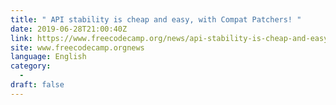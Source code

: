 ```yaml
---
title: " API stability is cheap and easy, with Compat Patchers! "
date: 2019-06-28T21:00:40Z
link: https://www.freecodecamp.org/news/api-stability-is-cheap-and-easy/?utm_medium=RSS&utm_source=news.12bit.vn
site: www.freecodecamp.orgnews
language: English
category:
  -   
draft: false
---
```

